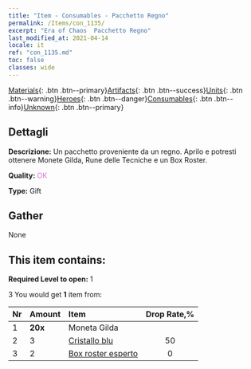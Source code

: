 ```yaml
---
title: "Item - Consumables - Pacchetto Regno"
permalink: /Items/con_1135/
excerpt: "Era of Chaos  Pacchetto Regno"
last_modified_at: 2021-04-14
locale: it
ref: "con_1135.md"
toc: false
classes: wide
---
```

 [Materials](/it/Items/){: .btn .btn--primary}[Artifacts](/it/Items/Artifacts/){: .btn .btn--success}[Units](/it/Items/Units/){: .btn .btn--warning}[Heroes](/it/Items/Heroes/){: .btn .btn--danger}[Consumables](/it/Items/Consumables/){: .btn .btn--info}[Unknown](/it/Items/Unknown/){: .btn .btn--primary}

## Dettagli
 **Descrizione:** Un pacchetto proveniente da un regno. Aprilo e potresti ottenere Monete Gilda, Rune delle Tecniche e un Box Roster.

 **Quality:** <span style="color: #DA70D6">OK</span>

 **Type:** Gift

## Gather

  None

## This item contains:

 **Required Level to open:** 1

 3 You would get **1** item  from:

  | Nr | Amount |     Item    | Drop Rate,% |
  |:---|:-------|:------------|:---------:|
  | 1 |  **20x** | Moneta Gilda |  | 50 | 
  | 2 | 3 | [Cristallo blu](/it/Items/con_716/) | 50 | 
  | 3 | 2 | [Box roster esperto](/it/Items/con_767/) | 0 | 
